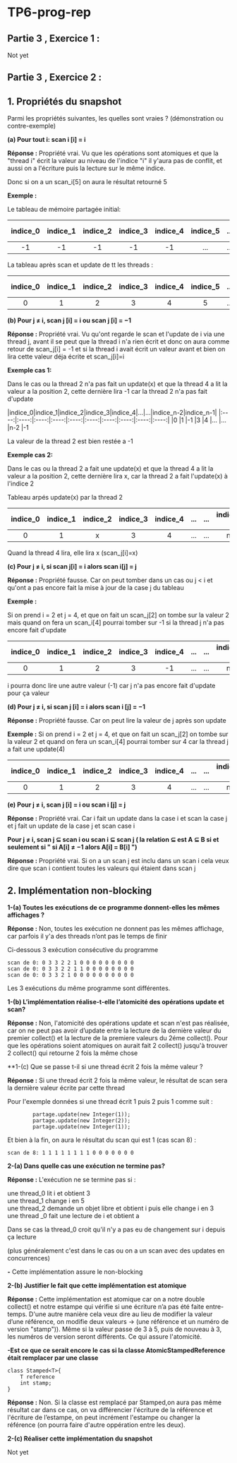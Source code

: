 # TP6-prog-rep


## Partie 3 , Exercice 1 : 

Not yet





## Partie 3 , Exercice 2 : 

**1. Propriétés du snapshot**
------------------------- 

Parmi les propriétés suivantes, les quelles sont vraies ? (démonstration ou contre-exemple)  

**(a) Pour tout i: scan i [i] = i**  

**Réponse :** Propriété vrai. Vu que les opérations sont atomiques et que la "thread i" écrit la valeur au niveau de l'indice "i" il y'aura pas de conflit,  et aussi on a l'écriture puis la lecture sur le même indice.   

Donc si on a un scan_i[5] on aura le résultat retourné 5   

**Exemple :**  

Le tableau de mémoire partagée initial:  

|indice_0|indice_1|indice_2|indice_3|indice_4|indice_5|...|...|indice_n-1|
|:----:|:----:|:----:|:----:|:----:|:----:|:----:|:----:|:----:|
|-1 |-1 |-1 |-1 |-1 |... |... |-1 |-1  

La tableau après scan et update de tt les threads :

|indice_0|indice_1|indice_2|indice_3|indice_4|indice_5|...|...|indice_n-1|
|:----:|:----:|:----:|:----:|:----:|:----:|:----:|:----:|:----:|
|0 |1 |2 |3 |4 |5 |... |... |n-1  

**(b) Pour j ≠ i, scan j [i] = i ou scan j [i] = −1**

**Réponse :** Propriété vrai. Vu qu'ont regarde le scan et l'update de i via une thread j, avant il se peut que la thread i n'a rien écrit et donc on aura comme retour de scan_j[i] = -1 et si la thread i avait écrit un valeur avant et bien on lira cette valeur déja écrite et scan_j[i]=i  

**Exemple cas 1:**

Dans le cas ou la thread 2 n'a pas fait un update(x) et que la thread 4 a lit la valeur a la position 2, cette dernière lira -1 car la thread 2 n'a pas fait d'update    

|indice_0|indice_1|indice_2|indice_3|indice_4|...|...|indice_n-2|indice_n-1|
|:----:|:----:|:----:|:----:|:----:|:----:|:----:|:----:|:----:|:----:|
|0 |1 |-1 |3 |4 |... |... |n-2 |-1  

La valeur de la thread 2 est bien restée a -1   

**Exemple cas 2:**

Dans le cas ou la thread 2 a fait une update(x) et que la thread 4 a lit la valeur a la position 2, cette dernière lira x, car la thread 2 a fait l'update(x) à l'indice 2  

Tableau arpés update(x) par la thread 2  

|indice_0|indice_1|indice_2|indice_3|indice_4|...|...|indice_n-2|indice_n-1| 
|:----:|:----:|:----:|:----:|:----:|:----:|:----:|:----:|:----:|
|0 |1 |x |3 |4 |... |... |n-2 |-1

Quand la thread 4 lira, elle lira x (scan_j[i]=x)    

**(c) Pour j ≠ i, si scan j[i] = i alors scan i[j] = j**  

**Réponse :** Propriété fausse. Car on peut tomber dans un cas ou j < i et qu'ont a pas encore fait la mise à jour de la case j du tableau  

**Exemple :**  

Si on prend i = 2 et j = 4, et que on fait un scan_j[2] on tombe sur la valeur 2 mais quand on fera un scan_i[4] pourrai tomber sur -1 si la thread j n'a pas encore fait d'update

|indice_0|indice_1|indice_2|indice_3|indice_4|...|...|indice_n-2|indice_n-1| 
|:----:  |:----:  |:----:  |:----:  |:----:  |:----:|:----:|:----:|:----:|
|0 |1 |2 |3 |-1 |... |... |n-2 |n-1  

i pourra donc lire une autre valeur (-1) car j n'a pas encore fait d'update pour ça valeur


**(d) Pour j ≠ i, si scan j [i] = i alors scan i [j] = −1**

**Réponse :** Propriété fausse. Car on peut lire la valeur de j après son update

**Exemple :** 
Si on prend i = 2 et j = 4, et que on fait un scan_j[2] on tombe sur la valeur 2 et quand on fera un scan_i[4] pourrai tomber sur 4 car la thread j a fait une update(4)  

|indice_0|indice_1|indice_2|indice_3|indice_4|...|...|indice_n-2|indice_n-1| 
|:----:|:----:|:----:|:----:|:----:|:----:|:----:|:----:|:----:| 
|0     |1     |2     |3     |4     |...   |...   |n-2   |n-1  


**(e) Pour j ≠ i, scan j [i] = i ou scan i [j] = j**

**Réponse :** Propriété vrai. Car i fait un update dans la case i et scan la case j et j fait un update de la case j et scan case i  

**Pour j ≠ i, scan j ⊆ scan i ou scan i ⊆ scan j ( la relation ⊆ est A ⊆ B si et seulement si " si A[i] ≠ −1 alors A[i] = B[i] ")**

**Réponse :** Propriété vrai. Si on a un scan j est inclu dans un scan i cela veux dire que scan i contient toutes les valeurs qui étaient dans scan j  

**2. Implémentation non-blocking**
-------------------------------- 

**1-(a) Toutes les exécutions de ce programme donnent-elles les mêmes affichages ?**

**Réponse :** Non, toutes les exécution ne donnent pas les mêmes affichage, car parfois  il y'a des threads n’ont pas le temps de finir  

Ci-dessous 3 exécution consécutive du programme  

```
scan de 0: 0 3 3 2 2 1 0 0 0 0 0 0 0 0 0   
scan de 0: 0 3 3 2 2 1 1 0 0 0 0 0 0 0 0   
scan de 0: 0 3 3 2 1 0 0 0 0 0 0 0 0 0 0  

```
Les 3 exécutions du même programme sont différentes.   

**1-(b) L’implémentation réalise-t-elle l’atomicité des opérations update et scan?**

**Réponse :** Non, l'atomicité des opérations update et scan n'est pas réalisée, car on ne peut pas avoir d’update entre la lecture de la dernière valeur du premier collect() et la lecture de la premiere valeurs du 2éme collect(). Pour que les opérations soient atomiques on aurait fait 2 collect() jusqu'à trouver 2 collect() qui
retourne 2 fois la même chose  

**1-(c) Que se passe t-il si une thread écrit 2 fois la même valeur ?

**Réponse :** Si une thread écrit 2 fois la même valeur, le résultat de scan sera la dernière valeur écrite par cette thread  

Pour l'exemple données si une thread écrit 1 puis 2 puis 1 comme suit :

```
        partage.update(new Integer(1));
		partage.update(new Integer(2));
		partage.update(new Integer(1));
```

Et bien à la fin, on aura le résultat du scan qui est 1 (cas scan 8) :  

```
scan de 8: 1 1 1 1 1 1 1 1 0 0 0 0 0 0 0

```

**2-(a) Dans quelle cas une exécution ne termine pas?**

**Réponse :** L'exécution ne se termine pas si :  

une thread_0 lit i et obtient 3  
une thread_1 change i en 5   
une thread_2 demande un objet libre et obtient i puis elle change i en 3  
une thread _0 fait une lecture de i et obtient a  

Dans se cas la thread_0 croit qu'il n'y a pas eu de changement sur i depuis ça lecture  

(plus généralement c'est dans le cas ou on a un scan avec des updates en concurrences)  

**-** Cette implémentation assure le non-blocking  

**2-(b) Justifier le fait que cette implémentation est atomique**  

**Réponse :** Cette implémentation est atomique car on a notre double collect() et notre estampe qui vérifie si une écriture n’a pas été faite entre-temps. D'une autre manière cela veux dire au lieu de modifier la valeur d’une référence, on modifie deux valeurs -> (une référence et un numéro de version "stamp")). Même si la valeur
passe de 3 à 5, puis de nouveau à 3, les numéros de version seront différents. Ce qui assure l'atomicité.  

**-Est ce que ce serait encore le cas si la classe AtomicStampedReference<T> était remplacer par une classe**

```
class Stamped<T>{
    T reference
    int stamp;
}
```

**Réponse :** Non. Si la classe est remplacé par Stamped<T>,on aura pas même résultat car dans ce cas, on va différencier l'écriture de la référence et l'écriture de l’estampe, on peut incrément l'estampe ou changer la référence (on pourra faire d'autre oppération entre les deux).  

**2-(c) Réaliser cette implémentation du snapshot**

Not yet










